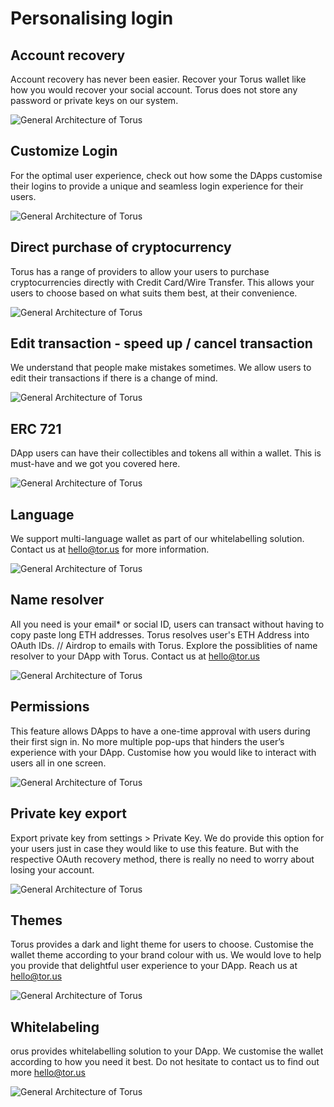 # Personalising login

## Account recovery

Account recovery has never been easier. Recover your Torus wallet like how you would recover your social account. Torus does not store any password or private keys on our system.

![General Architecture of Torus](https://github.com/torusresearch/documentation/tree/9659ddcf934e3e5648ad0897b81e25b105372054/.gitbook/assets/AccountRecovery.png)

## Customize Login

For the optimal user experience, check out how some the DApps customise their logins to provide a unique and seamless login experience for their users.

![General Architecture of Torus](https://github.com/torusresearch/documentation/tree/9659ddcf934e3e5648ad0897b81e25b105372054/.gitbook/assets/CustomiseLogin.png)

## Direct purchase of cryptocurrency

Torus has a range of providers to allow your users to purchase cryptocurrencies directly with Credit Card/Wire Transfer. This allows your users to choose based on what suits them best, at their convenience.

![General Architecture of Torus](https://github.com/torusresearch/documentation/tree/9659ddcf934e3e5648ad0897b81e25b105372054/.gitbook/assets/DirectPurchaseOfCryptocurrency.png)

## Edit transaction - speed up / cancel transaction

We understand that people make mistakes sometimes. We allow users to edit their transactions if there is a change of mind.

![General Architecture of Torus](https://github.com/torusresearch/documentation/tree/9659ddcf934e3e5648ad0897b81e25b105372054/.gitbook/assets/EditTransaction.png)

## ERC 721

DApp users can have their collectibles and tokens all within a wallet. This is must-have and we got you covered here.

![General Architecture of Torus](https://github.com/torusresearch/documentation/tree/9659ddcf934e3e5648ad0897b81e25b105372054/.gitbook/assets/ERC721.png)

## Language

We support multi-language wallet as part of our whitelabelling solution. Contact us at hello@tor.us for more information.

![General Architecture of Torus](https://github.com/torusresearch/documentation/tree/9659ddcf934e3e5648ad0897b81e25b105372054/.gitbook/assets/Language.png)

## Name resolver

All you need is your email\* or social ID, users can transact without having to copy paste long ETH addresses. Torus resolves user's ETH Address into OAuth IDs. // Airdrop to emails with Torus. Explore the possiblities of name resolver to your DApp with Torus. Contact us at hello@tor.us

![General Architecture of Torus](https://github.com/torusresearch/documentation/tree/9659ddcf934e3e5648ad0897b81e25b105372054/.gitbook/assets/NameResolver.png)

## Permissions

This feature allows DApps to have a one-time approval with users during their first sign in. No more multiple pop-ups that hinders the user’s experience with your DApp. Customise how you would like to interact with users all in one screen.

![General Architecture of Torus](https://github.com/torusresearch/documentation/tree/9659ddcf934e3e5648ad0897b81e25b105372054/.gitbook/assets/Permissions.png)

## Private key export

Export private key from settings &gt; Private Key. We do provide this option for your users just in case they would like to use this feature. But with the respective OAuth recovery method, there is really no need to worry about losing your account.

![General Architecture of Torus](https://github.com/torusresearch/documentation/tree/9659ddcf934e3e5648ad0897b81e25b105372054/.gitbook/assets/PrivateKeyExport.png)

## Themes

Torus provides a dark and light theme for users to choose. Customise the wallet theme according to your brand colour with us. We would love to help you provide that delightful user experience to your DApp. Reach us at hello@tor.us

![General Architecture of Torus](https://github.com/torusresearch/documentation/tree/9659ddcf934e3e5648ad0897b81e25b105372054/.gitbook/assets/Themes.png)

## Whitelabeling

orus provides whitelabelling solution to your DApp. We customise the wallet according to how you need it best. Do not hesitate to contact us to find out more hello@tor.us

![General Architecture of Torus](https://github.com/torusresearch/documentation/tree/9659ddcf934e3e5648ad0897b81e25b105372054/.gitbook/assets/Whitelabeling.png)

